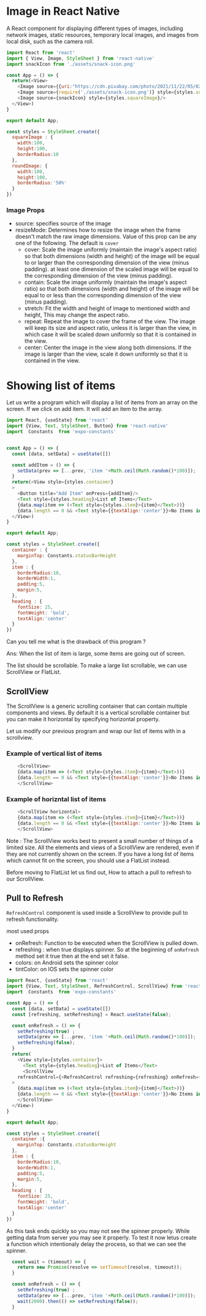 # Image in React Native

A React component for displaying different types of images, including network images, static resources, temporary local images, and images from local disk, such as the camera roll.

```js
import React from 'react'
import { View, Image, StyleSheet } from 'react-native'
import snackIcon from './assets/snack-icon.png'

const App = () => {
  return(<View>
    <Image source={{uri:"https://cdn.pixabay.com/photo/2021/11/22/05/02/dalmatian-6815838_960_720.jpg"}} style={styles.roundImage}/>
    <Image source={require('./assets/snack-icon.png')} style={styles.squareImage}/>
    <Image source={snackIcon} style={styles.squareImage}/>
  </View>)
}

export default App;

const styles = StyleSheet.create({
  squareImage : {
    width:100,
    height:100,
    borderRadius:10  
  },
  roundImage: {
    width:100,
    height:100,
    borderRadius:'50%'  
  }
})

```

### Image Props

- source: specifies source of the image
- resizeMode: Determines how to resize the image when the frame doesn't match the raw image dimensions.
    Value of this prop can be any one of the following. The default is `cover`
  - cover: Scale the image uniformly (maintain the image's aspect ratio) so that both dimensions (width and height) of the image will be equal to or larger than the corresponding dimension of the view (minus padding). at least one dimension of the scaled image will be equal to the corresponding dimension of the view (minus padding). 
  - contain: Scale the image uniformly (maintain the image's aspect ratio) so that both dimensions (width and height) of the image will be equal to or less than the corresponding dimension of the view (minus padding).
  - stretch: Fit the width and height of image to mentioned width and height, This may change the aspect ratio.
  - repeat: Repeat the image to cover the frame of the view. The image will keep its size and aspect ratio, unless it is larger than the view, in which case it will be scaled down uniformly so that it is contained in the view.
  - center: Center the image in the view along both dimensions. If the image is larger than the view, scale it down uniformly so that it is contained in the view.

# Showing list of items

Let us write a program which will display a list of items from an array on the screen. If we click on add item. It will add an item to the array.

```js
import React, {useState} from 'react'
import {View, Text, StyleSheet, Button} from 'react-native'
import  Constants  from 'expo-constants'


const App = () => {
  const [data, setData] = useState([])

  const addItem = () => {
    setData(prev => [...prev, 'item '+Math.ceil(Math.random()*100)]);
  }
  return(<View style={styles.container}
  >
    <Button title="Add Item" onPress={addItem}/>
    <Text style={styles.heading}>List of Items</Text>
    {data.map(item => (<Text style={styles.item}>{item}</Text>))}
    {data.length == 0 && <Text style={{textAlign:'center'}}>No Items in list</Text>}
  </View>)
}

export default App;

const styles = StyleSheet.create({
  container : {
    marginTop: Constants.statusBarHeight
  },
  item : {
    borderRadius:10,
    borderWidth:1,
    padding:5,
    margin:5,
  },
  heading : {
    fontSize: 25,
    fontWeight: 'bold',
    textAlign:'center'
  }
})
```

Can you tell me what is the drawback of this program ? 

Ans: When the list of item is large, some items are going out of screen. 

The list should be scrollable. To make a large list scrollable, we can use ScrollView or FlatList.

## ScrollView

The ScrollView is a generic scrolling container that can contain multiple components and views. By default it is a vertical scrollable container but you can make it horizontal by specifying horizontal property.

Let us modify our previous program and wrap our list of items with in a scrollview.

### Example of vertical list of items

```js
    <ScrollView>
    {data.map(item => (<Text style={styles.item}>{item}</Text>))}
    {data.length == 0 && <Text style={{textAlign:'center'}}>No Items in list</Text>}
    </ScrollView>
```

### Example of horizntal list of items

```js
    <ScrollView horizontal>
    {data.map(item => (<Text style={styles.item}>{item}</Text>))}
    {data.length == 0 && <Text style={{textAlign:'center'}}>No Items in list</Text>}
    </ScrollView>
```

Note : The ScrollView works best to present a small number of things of a limited size. All the elements and views of a ScrollView are rendered, even if they are not currently shown on the screen. If you have a long list of items which cannot fit on the screen, you should use a FlatList instead.

Before moving to FlatList let us find out, How to attach a pull to refresh to our ScrollView.

## Pull to Refresh

`RefreshControl` component is used inside a ScrollView to provide pull to refresh functionality.

most used props
- onRefresh: Function to be executed when the ScrollView is pulled down.
- refreshing : when true displays spinner. So at the beginning of `onRefresh` method set it true then at the end set it false.
- colors: on Android sets the spinner color
- tintColor: on IOS sets the spinner color

```js
import React, {useState} from 'react'
import {View, Text, StyleSheet, RefreshControl, ScrollView} from 'react-native'
import  Constants  from 'expo-constants'

const App = () => {
  const [data, setData] = useState([])
  const [refreshing, setRefreshing] = React.useState(false);

  const onRefresh = () => {
    setRefreshing(true) ;
    setData(prev => [...prev, 'item '+Math.ceil(Math.random()*100)]);
    setRefreshing(false);
  }
  return(
    <View style={styles.container}>
      <Text style={styles.heading}>List of Items</Text>
      <ScrollView
    refreshControl={<RefreshControl refreshing={refreshing} onRefresh={onRefresh} colors={['red']} tintColor='green' />}
  >
    {data.map(item => (<Text style={styles.item}>{item}</Text>))}
    {data.length == 0 && <Text style={{textAlign:'center'}}>No Items in list</Text>}
    </ScrollView>
  </View>)
}

export default App;

const styles = StyleSheet.create({
  container :{
    marginTop: Constants.statusBarHeight
  },
  item : {
    borderRadius:10,
    borderWidth:1,
    padding:5,
    margin:5,
  },
  heading : {
    fontSize: 25,
    fontWeight: 'bold',
    textAlign:'center'
  }
})
```

As this task ends quickly so you may not see the spinner properly. While getting data from server you may see it properly. To test it now letus create a function which intentionaly delay the process, so that we can see the spinner.

```js
  const wait = (timeout) => {
    return new Promise(resolve => setTimeout(resolve, timeout));
  }

  const onRefresh = () => {
    setRefreshing(true) ;
    setData(prev => [...prev, 'item '+Math.ceil(Math.random()*100)]);
    wait(2000).then(() => setRefreshing(false));
  }
```
